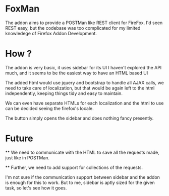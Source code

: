 FoxMan
======

The addon aims to provide a POSTMan like
REST client for FireFox. 
I'd seen REST easy, but the codebase was too
complicated for my limited knowledege of 
Firefox Addon Development.

How ?
====
The addon is very basic, it uses sidebar for its UI 
I haven't explored the API much, and it seems to be 
the easiest way to have an HTML based UI 

The added html would use jquery and bootstrap
to handle all AJAX calls, we need to take 
care of localization, but that would be again 
left to the html independently, keeping things 
tidy and easy to maintain.

We can even have separate HTMLs for each localization
and the html to use can be decided seeing the 
firefox's locale.

The button simply opens the sidebar and does 
nothing fancy presently.

Future 
======
** We need to communicate with the HTML to save 
all the requests made, just like in POSTMan.

** Further, we need to add support for collections
of the requests. 

I'm not sure if the communication support between sidebar 
and the addon is enough for this to work. But to me, 
sidebar is aptly sized for the given task, so let's
see how it goes.




